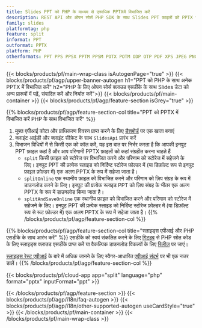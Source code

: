 ```yaml
---
title: Slides PPT को PHP के माध्यम से एकाधिक PPTXमें विभाजित करें
description: REST API और ओपन सोर्स PHP SDK के साथ Slides PPT फ़ाइलों को PPTX स्लाइडों में विभाजित करें
family: slides
platformtag: php
feature: split
informat: PPT
outformat: PPTX
platform: PHP
otherformats: PPT PPS PPSX PPTM PPSM POTX POTM ODP OTP PDF XPS JPEG PNG BMP TIFF SVG HTML5 GIF XAML
---
```


{{< blocks/products/pf/main-wrap-class isAutogenPage="true" >}}
{{< blocks/products/pf/agp/upper-banner-autogen h1="PPT को PHP के साथ अनेक PPTX में विभाजित करें" h2="PHP के लिए ओपन सोर्स क्लाउड एसडीके के साथ Slides डेटा को अन्य प्रारूपों में पढ़ें, संपादित करें और निर्यात करें">}}
{{< blocks/products/pf/main-container >}}
{{< blocks/products/pf/agp/feature-section isGrey="true" >}}

{{% blocks/products/pf/agp/feature-section-col title="PPT को PPTX में विभाजित करें PHP के साथ विभाजित करें" %}}
1. मुफ़्त एपीआई कोटा और प्राधिकरण विवरण प्राप्त करने के लिए <a href="https://dashboard.aspose.cloud/">डैशबोर्ड</a> पर एक खाता बनाएं
1. क्लाइंट आईडी और क्लाइंट सीक्रेट के साथ ```SlidesApi``` प्रारंभ करें
1. विभाजन विधियों में से किसी एक को कॉल करें, यह इस बात पर निर्भर करता है कि आपकी इनपुट PPT फ़ाइल कहां है और आप परिणामी PPTX फ़ाइलों को कहां संग्रहीत करना चाहते हैं
    - ```split``` किसी फ़ाइल को स्टोरेज पर विभाजित करने और परिणाम को स्टोरेज में सहेजने के लिए। इनपुट PPT की प्रत्येक स्लाइड को निर्दिष्ट स्टोरेज फ़ोल्डर में (या डिफ़ॉल्ट रूप से इनपुट फ़ाइल फ़ोल्डर में) एक अलग PPTX के रूप में सहेजा जाता है।
    - ```splitOnline``` एक स्थानीय फ़ाइल को विभाजित करने और परिणाम को ज़िप संग्रह के रूप में डाउनलोड करने के लिए। इनपुट की प्रत्येक स्लाइड PPT को ज़िप संग्रह के भीतर एक अलग PPTX के रूप में डाउनलोड किया जाता है।
    - ```splitAndSaveOnline``` एक स्थानीय फ़ाइल को विभाजित करने और परिणाम को स्टोरेज में सहेजने के लिए। इनपुट PPT की प्रत्येक स्लाइड को निर्दिष्ट स्टोरेज फ़ोल्डर में (या डिफ़ॉल्ट रूप से रूट फ़ोल्डर में) एक अलग PPTX के रूप में सहेजा जाता है।
{{% /blocks/products/pf/agp/feature-section-col %}}

{{% blocks/products/pf/agp/feature-section-col title="स्लाइड्स एपीआई और PHP एसडीके के साथ आरंभ करें" %}}
एसडीके को स्वयं संकलित करने के लिए [गिटहब](https://github.com/aspose-slides-cloud/aspose-slides-cloud-php) से PHP स्रोत कोड के लिए स्लाइड्स क्लाउड एसडीके प्राप्त करें या वैकल्पिक डाउनलोड विकल्पों के लिए [रिलीज़](https://releases.aspose.cloud/) पर जाएं।

[स्लाइड्स रेस्ट एपीआई](https://products.aspose.cloud/slides/curl/) के बारे में अधिक जानने के लिए स्वैगर-आधारित [एपीआई संदर्भ](https://apireference.aspose.cloud/slides/) पर भी एक नजर डालें।
{{% /blocks/products/pf/agp/feature-section-col %}}

{{< blocks/products/pf/cloud-app app="split" language="php" format="pptx" inputFormat="ppt" >}}

{{< /blocks/products/pf/agp/feature-section >}}
{{< blocks/products/pf/agp/i18n/faq-autogen >}}
{{< blocks/products/pf/agp/i18n/other-supported-autogen useCardStyle="true" >}}
{{< /blocks/products/pf/main-container >}}
{{< /blocks/products/pf/main-wrap-class >}}